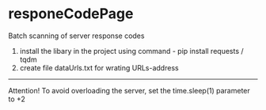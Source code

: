 # responeCodePage
Batch scanning of server response codes
1. install the libary in the project using command - pip install requests / tqdm
2. create file dataUrls.txt for wrating URLs-address
---------------------------------------------------------------------------
Attention! To avoid overloading the server, set the time.sleep(1) parameter to +2
